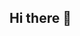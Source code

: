 ## Hi there 👋

<!--
**codeiwan/codeiwan** is a ✨ _special_ ✨ repository because its `README.md` (this file) appears on your GitHub profile.

Here are some ideas to get you started:

- 🔭 I’m currently working on ...
- 🌱 I’m currently learning ...
- 👯 I’m looking to collaborate on ...
- 🤔 I’m looking for help with ...
- 💬 Ask me about ...
- 📫 How to reach me: ...
- 😄 Pronouns: ...
- ⚡ Fun fact: ...
-->

<!--
# 박이완
## 1. 개요
#### 대한민국의 SW개발자 지망생. <br> 광주의 모 대학교에서 대학생으로 활동하였고, 지구물리 실험실의 실험방 멤버였다. <br> 실험방 B조의 코딩, PPT 검사를 도맡아 했으며 본과에 대한 회의감으로 인해 대학생 후반부에 들어서 코딩을 주로 하는 개발자의 길로 인생의 방향성을 급격히 틀었다. 이는 부전공으로 배운 소프트웨어공학과의 영향이 크게 작용하였다.
## 2. 코딩 성향
#### 실제로 코드를 작성할 때 잘 작성했다고 평가될 수 있는 부분은 다양하다. 그 중 박이완의 경우 코딩을 하면 최대한 코드를 보는 사람이 이해하기 편한 코드로 만들 때 가장 잘 만들었다고 평가하는 경향이 있다.<br> 경력은 짧지만 과거 코딩 경험에 따르면 한번 쓴 코드를 재활용 하거나 수정하는 일을 겪을 때 마다 좋은 알고리즘 혹은 작성하기 편한 형태의 코드 혹은 하드코드 등에 진절머리를 겪은 사례를 통해 코드를 짤 때의 마음가짐이 확고해진 것으로 파악된다.
## 3. 코딩활동
#### 박이완의 인생 속 코딩 경험의 분량은 주로 대학생 시절의 코딩 경험이 압도적이며, 특히 과제에 치여 사는 삶에서 알 수 있듯 기초적인 코딩을 주로 하였고 응용의 단계에 이르기 까지는 시간이 오래 걸렸다고 한다. <br> 기초적인 연산, 단순 기능의 수행의 경험이 많은 편이며 실질적으로 응용하는데에는 방구석에서 파이썬을 이용하여 웹 크롤링으로 정보를 수집하거나, 이미지 매칭을 이용한 아이템 감지, 경험치 뿌리기 알림 등 개인의 이득을 위한 활동이 대부분이며 박이완은 이를 생산적이라고 생각하고 있는 모습을 보인다.
## 4. 코딩 경력
### 4.1 대학생
#### 부전공 필수과목인 `C`, `Python`, `Linux`, `Java`를 기초적으로 학습하였다. <br> <br> `C언어`는 거의 비대면 강의였고, 과제가 없었으며 단지 시험 두번으로 끝난 수업이므로 많은 학습이 이루어 지지 않았다고 한다. <br><br> `Python`은 부전공에 들어가기 전부터 다년간의 경험을 통해 대충 머릿 속으로 돌아갈 것 같다고 판단되는 것들은 대체로 잘 이용하며 잘 만드는 편이다. ~~그러나 여기엔 함정이 숨어있다. 그는 본인이 머릿 속으로 잘 작동할 것 같다고 판단이 되어 실행에 옮긴 내용만 기억하는 것일 뿐이므로 제3자는 박이완이 대부분의 모든 내용들을 python으로 다 잘 할거라고 착각하면 안된다.~~ <br><br> `Linux`는 100% 영어 강의였으며 수업을 듣던 시기만 잠깐 이용하다 만 수준으로 대부분의 기술을 잊어버려서 Linux다시 공부하기 전까지는 절대로 잘 할 수 없을 것이라 한다. 그의 말에 따르면 반복문 구조조차 제대로 기억하지 못한다고 한다. <br><br>`Java`는 모대학교 강대욱 교수님으로부터 처음 배우게 되었다. 박이완의 말에 따르면 강!대!욱! 교수님이 Java를 진짜 못가르치신다고 말했다. 그의 수업 진도는 빠르고 내용 이해도 잘 못하여 공부는 고사하고 수업 내용조차 따라가기가 벅차 주말 개인 시간을 반납하면서 개인적으로 인강을 결제해가며까지 공부하였고 그 공부하던 노력이 아까워 요즘 들어서도 한번씩 공부하고 있다고 한다. 코드를 읽고 이해하기까지는 가능하지만 실제로 제작에 있어서는 상속 파트부터 난해함을 겪고 있는 것으로 보인다.
### 4.2 대졸 이후
#### Python과 Java를 공부하고 있다. <br> ~~이하 경력이 너무 처참하여 더 이상의 기록이 존재하지 않는다.~~ <br> 현재는 SSAFY라는 교육 기관을 통해 더 많은 능력과 경험을 늘려갈 것으로 기대가 된다.
## 5. 여담
#### 게임을 매우 좋아한다.<br> `바인딩 오브 아이작`: 아이작을 즐겨하며 총 플레이 시간이 500시간에 육박한다. 그러나 플레이 한 시간에 비해 실력은 조금 모자란 편으로 보인다.<br> Steam 아이작 업적은 전체 업적의 절반밖에 못 채웠으며 요새 업적을 잘 갱신하지 못하고 있다. <br>`카트라이더`: 원작 카트라이더의 서비스가 유지되고 있을 때 자주 즐겼으나 올해 상반기 서비스를 종료하며 후속작으로 나온 `카트라이더: 드리프트`를 잠시 즐겼으며 운영 부실로 인해 오랜 기간 즐기던 게임인 `카트라이더`를 놓아주기로 마음먹고 현재는 전혀 즐기지 않는 편이다.
## 6. 사건사고
#### 불면증에 시달리고 있다. 2023년 7월 12일 SSAFY 수업을 앞두고 진적 새벽 4시까지 잠을 못 자다가 힘들게 잠깐 수면 후 기상하여 저조한 컨디션으로 수업을 들으러 갔다.
## 7. 기타
-->
